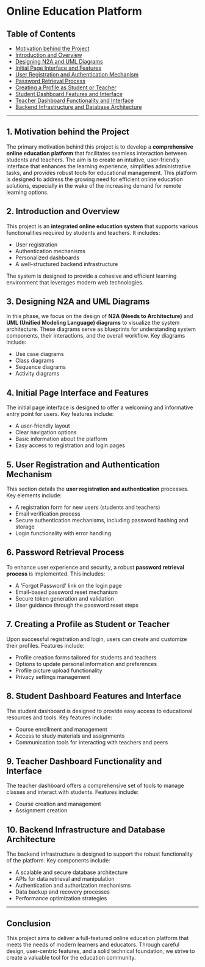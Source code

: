 # Online Education Platform

## Table of Contents
- [Motivation behind the Project](#motivation-behind-the-project)
- [Introduction and Overview](#introduction-and-overview)
- [Designing N2A and UML Diagrams](#designing-n2a-and-uml-diagrams)
- [Initial Page Interface and Features](#initial-page-interface-and-features)
- [User Registration and Authentication Mechanism](#user-registration-and-authentication-mechanism)
- [Password Retrieval Process](#password-retrieval-process)
- [Creating a Profile as Student or Teacher](#creating-a-profile-as-student-or-teacher)
- [Student Dashboard Features and Interface](#student-dashboard-features-and-interface)
- [Teacher Dashboard Functionality and Interface](#teacher-dashboard-functionality-and-interface)
- [Backend Infrastructure and Database Architecture](#backend-infrastructure-and-database-architecture)

---

## 1. Motivation behind the Project
The primary motivation behind this project is to develop a **comprehensive online education platform** that facilitates seamless interaction between students and teachers. The aim is to create an intuitive, user-friendly interface that enhances the learning experience, simplifies administrative tasks, and provides robust tools for educational management. This platform is designed to address the growing need for efficient online education solutions, especially in the wake of the increasing demand for remote learning options.

## 2. Introduction and Overview
This project is an **integrated online education system** that supports various functionalities required by students and teachers. It includes:
- User registration
- Authentication mechanisms
- Personalized dashboards
- A well-structured backend infrastructure

The system is designed to provide a cohesive and efficient learning environment that leverages modern web technologies.

## 3. Designing N2A and UML Diagrams
In this phase, we focus on the design of **N2A (Needs to Architecture)** and **UML (Unified Modeling Language) diagrams** to visualize the system architecture. These diagrams serve as blueprints for understanding system components, their interactions, and the overall workflow. Key diagrams include:
- Use case diagrams
- Class diagrams
- Sequence diagrams
- Activity diagrams

## 4. Initial Page Interface and Features
The initial page interface is designed to offer a welcoming and informative entry point for users. Key features include:
- A user-friendly layout
- Clear navigation options
- Basic information about the platform
- Easy access to registration and login pages

## 5. User Registration and Authentication Mechanism
This section details the **user registration and authentication** processes. Key elements include:
- A registration form for new users (students and teachers)
- Email verification process
- Secure authentication mechanisms, including password hashing and storage
- Login functionality with error handling

## 6. Password Retrieval Process
To enhance user experience and security, a robust **password retrieval process** is implemented. This includes:
- A 'Forgot Password' link on the login page
- Email-based password reset mechanism
- Secure token generation and validation
- User guidance through the password reset steps

## 7. Creating a Profile as Student or Teacher
Upon successful registration and login, users can create and customize their profiles. Features include:
- Profile creation forms tailored for students and teachers
- Options to update personal information and preferences
- Profile picture upload functionality
- Privacy settings management

## 8. Student Dashboard Features and Interface
The student dashboard is designed to provide easy access to educational resources and tools. Key features include:
- Course enrollment and management
- Access to study materials and assignments
- Communication tools for interacting with teachers and peers

## 9. Teacher Dashboard Functionality and Interface
The teacher dashboard offers a comprehensive set of tools to manage classes and interact with students. Features include:
- Course creation and management
- Assignment creation

## 10. Backend Infrastructure and Database Architecture
The backend infrastructure is designed to support the robust functionality of the platform. Key components include:
- A scalable and secure database architecture
- APIs for data retrieval and manipulation
- Authentication and authorization mechanisms
- Data backup and recovery processes
- Performance optimization strategies

---

## Conclusion
This project aims to deliver a full-featured online education platform that meets the needs of modern learners and educators. Through careful design, user-centric features, and a solid technical foundation, we strive to create a valuable tool for the education community.

